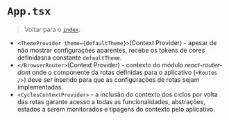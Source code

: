 # `App.tsx`

> Voltar para o [`index`](./%40index.md).

- `<ThemeProvider theme={defaultTheme}>`(Context Provider) - apesar de não mostrar configurações aparentes, recebe os tokens de cores definidasna constante `defaultTheme`.
- `</BrowserRouter>`(Context Provider) - contexto do módulo _react-router-dom_ onde o componente da rotas definidas para o aplicativo (`<Routes />`) deve ser inserido para que as configurações de rotas sejam implementadas.
- `<CyclesContextProvider>` - a inclusão do contexto dos ciclos por volta das rotas garante acesso a todas as funcionalidades, abstrações, estados a serem monitorados e tipagens do contexto pelo aplicativo.

